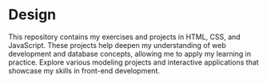 # Design
This repository contains my exercises and projects in HTML, CSS, and JavaScript. These projects help deepen my understanding of web development and database concepts, allowing me to apply my learning in practice. Explore various modeling projects and interactive applications that showcase my skills in front-end development.
